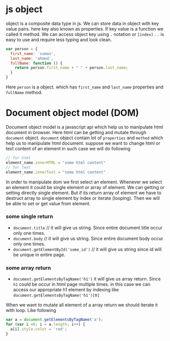 # js object 
object is a composite data type in js. We can store data in object with key value pairs. here key also known as properties. If key  value is a function we called it method.  We can access object key using `.` notation or `[index]` . `.` is easy to use and require less typing and look clean.  

~~~js
var person = {
  first_name: 'sumon',
  last_name: 'ahmed',
  fullName: function () {
    return person.first_name + " " + person.last_name;
  }
}
~~~

Here `person` is a object. which has `first_name` and `last_name` properties and `fullName` method.   

# Document object model (DOM)
Document object model is a javascript api which help us to manipulate html document in browser. Here html can be getting and mutate through `document` object. `document` object contain lot of `properties` and `method` which help us to manipulate html document. suppose we want to change html or text content of an element in such case we will do following     
~~~js
// for html
element_name.innerHTML = "some html content"
// for text
element_name.innerText = "some html content"
~~~

In order to manipulate dom we first select an element. Whenever we select an element it could be single element or array of element. We can getting or setting directly single element. But if its return array of element we have to destruct array to single element by index or iterate (looping). Then we will be able to set or get value from element.  

### some single return 
* `document.title` // it will give us string. Since entire document title occur only one times.     
* `document.body` // it will give us string. Since entire document body occur only one times.    
* `document.getElementById('some_id')` // it will give us string since id will be unique in entire page.    

### some array return

* `document.getElementsByTagName('h1')` it will give us array return. Since `h1` could be occur in html page multiple times. in this case we can access our appropriate h1 element by indexing like `document.getElementsByTagName('h1')[0]`     


When we want to mutate all element of a array return we should iterate it with loop.  Like following    

~~~js
var a = document.getElementsByTagName('a');
for (var i =0; i < a.length; i++) {
  a[i].style.color = 'red';
}
~~~







